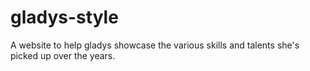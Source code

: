 # gladys-style
A website to help gladys showcase the various skills and talents she's picked up over the years.
